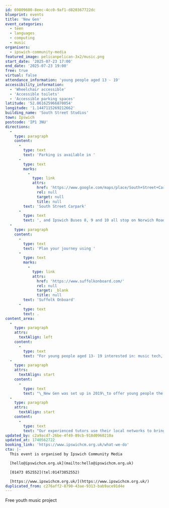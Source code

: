 ```yaml
---
id: 69809600-8eec-4cc0-9af1-d820367722dc
blueprint: events
title: 'New Gen'
event_categories:
  - teen
  - languages
  - computing
  - music
organisers:
  - ipswich-community-media
featured_image: pelicanpelican-3x2/music.png
start_date: '2025-07-23 17:00'
end_date: '2025-07-23 19:00'
free: true
virtual: false
attendance_information: 'young people aged 13 - 19'
accessibility_information:
  - 'Wheelchair accessible'
  - 'Accessible toilets'
  - 'Accessible parking spaces'
latitude: '52.061625966870054'
longitude: '1.1447115269212662'
building_name: 'South Street Studios'
town: Ipswich
postcode: 'IP1 3NU'
directions:
  -
    type: paragraph
    content:
      -
        type: text
        text: 'Parking is available in '
      -
        type: text
        marks:
          -
            type: link
            attrs:
              href: 'https://www.google.com/maps/place/South+Street+Car+Park/@52.0614782,1.1449496,15z/data=!4m6!3m5!1s0x47d9a1cc651fb90f:0x30a88646622494df!8m2!3d52.0614062!4d1.1448101!16s%2Fg%2F11c4580y6z'
              rel: null
              target: null
              title: null
        text: 'South Street Carpark'
      -
        type: text
        text: ', and Ipswich Buses 8, 9 and 10 all stop on Norwich Road.'
  -
    type: paragraph
    content:
      -
        type: text
        text: 'Plan your journey using '
      -
        type: text
        marks:
          -
            type: link
            attrs:
              href: 'https://www.suffolkonboard.com/'
              rel: null
              target: _blank
              title: null
        text: 'Suffolk Onboard'
      -
        type: text
        text: .
content_area:
  -
    type: paragraph
    attrs:
      textAlign: left
    content:
      -
        type: text
        text: "For young people aged 13- 19 interested in: music tech, songwriting, performing, making beats\_and enhancing any musical abilities"
  -
    type: paragraph
    attrs:
      textAlign: start
    content:
      -
        type: text
        text: "\_New Gen was set up in 2019\_to offer young people the opportunity to explore and develop skills in music production, radio, performance and more by bringing together like-minded young people to develop their talents outside their comfort zone.\_"
  -
    type: paragraph
    attrs:
      textAlign: start
    content:
      -
        type: text
        text: "​Our experienced tutors use their local networks to bring in local musicians and offer pre-gig interviews at The Smokehouse (live music venue) with artists.\_"
updated_by: c2a9acd7-26be-4f49-89cb-918d0960210a
updated_at: 1740562722
booking_link: 'https://www.ipswichcm.org.uk/what-we-do'
cta: |-
  This event is organised by Ipswich Community Media

  [hello@ipswichcm.org.uk](mailto:hello@ipswichcm.org.uk)

  [01473 852552](tel:01473852552)

  [https://www.ipswichcm.org.uk/](https://www.ipswichcm.org.uk/)
duplicated_from: c276aff2-8790-43ae-9313-bab9ace91d4e
---
```

Free youth music project